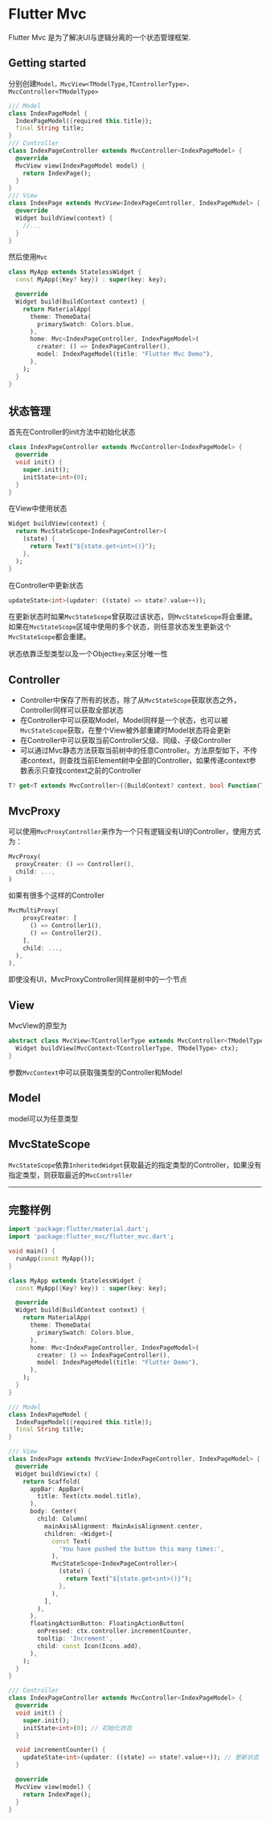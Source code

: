 # Flutter Mvc

Flutter Mvc 是为了解决UI与逻辑分离的一个状态管理框架.

## Getting started

分别创建```Model，MvcView<TModelType,TControllerType>，MvcController<TModelType>```

```dart
/// Model
class IndexPageModel {
  IndexPageModel({required this.title});
  final String title;
}
/// Controller
class IndexPageController extends MvcController<IndexPageModel> {
  @override
  MvcView view(IndexPageModel model) {
    return IndexPage();
  }
}
/// View
class IndexPage extends MvcView<IndexPageController, IndexPageModel> {
  @override
  Widget buildView(context) {
    //...
  }
}
```

然后使用```Mvc```

```dart
class MyApp extends StatelessWidget {
  const MyApp({Key? key}) : super(key: key);

  @override
  Widget build(BuildContext context) {
    return MaterialApp(
      theme: ThemeData(
        primarySwatch: Colors.blue,
      ),
      home: Mvc<IndexPageController, IndexPageModel>(
        creater: () => IndexPageController(),
        model: IndexPageModel(title: "Flutter Mvc Demo"),
      ),
    );
  }
}
```

## 状态管理

首先在Controller的init方法中初始化状态

```dart
class IndexPageController extends MvcController<IndexPageModel> {
  @override
  void init() {
    super.init();
    initState<int>(0);
  }
}
```

在View中使用状态

```dart
Widget buildView(context) {
  return MvcStateScope<IndexPageController>(
    (state) {
      return Text("${state.get<int>()}");
    },
  );
}
```

在Controller中更新状态

```dart
updateState<int>(updater: ((state) => state?.value++));
```

在更新状态时如果```MvcStateScope```曾获取过该状态，则```MvcStateScope```将会重建。如果在```MvcStateScope```区域中使用的多个状态，则任意状态发生更新这个```MvcStateScope```都会重建。

状态依靠泛型类型以及一个Object```key```来区分唯一性

## Controller

* Controller中保存了所有的状态，除了从```MvcStateScope```获取状态之外，Controller同样可以获取全部状态
* 在Controller中可以获取Model，Model同样是一个状态，也可以被```MvcStateScope```获取，在整个View被外部重建时Model状态将会更新
* 在Controller中可以获取当前Controller父级、同级、子级Controller
* 可以通过Mvc静态方法获取当前树中的任意Controller。方法原型如下，不传递context，则查找当前Element树中全部的Controller，如果传递context参数表示只查找context之前的Controller

```dart
T? get<T extends MvcController>({BuildContext? context, bool Function(T controller)? where})
```

## MvcProxy

 可以使用```MvcProxyController```来作为一个只有逻辑没有UI的Controller，使用方式为：

```dart
MvcProxy(
  proxyCreater: () => Controller(),
  child: ...,
)
```

如果有很多个这样的Controller

```dart
MvcMultiProxy(
    proxyCreater: [
      () => Controller1(),
      () => Controller2(),
    ],
    child: ...,
  ),
),
```

即使没有UI，MvcProxyController同样是树中的一个节点

## View

MvcView的原型为

```dart
abstract class MvcView<TControllerType extends MvcController<TModelType>, TModelType> {
  Widget buildView(MvcContext<TControllerType, TModelType> ctx);
}
```

参数```MvcContext```中可以获取强类型的Controller和Model

## Model

model可以为任意类型

## MvcStateScope

```MvcStateScope```依靠```InheritedWidget```获取最近的指定类型的Controller，如果没有指定类型，则获取最近的```MvcController```

---

## 完整样例

```dart
import 'package:flutter/material.dart';
import 'package:flutter_mvc/flutter_mvc.dart';

void main() {
  runApp(const MyApp());
}

class MyApp extends StatelessWidget {
  const MyApp({Key? key}) : super(key: key);

  @override
  Widget build(BuildContext context) {
    return MaterialApp(
      theme: ThemeData(
        primarySwatch: Colors.blue,
      ),
      home: Mvc<IndexPageController, IndexPageModel>(
        creater: () => IndexPageController(),
        model: IndexPageModel(title: "Flutter Demo"),
      ),
    );
  }
}

/// Model
class IndexPageModel {
  IndexPageModel({required this.title});
  final String title;
}

/// View
class IndexPage extends MvcView<IndexPageController, IndexPageModel> {
  @override
  Widget buildView(ctx) {
    return Scaffold(
      appBar: AppBar(
        title: Text(ctx.model.title),
      ),
      body: Center(
        child: Column(
          mainAxisAlignment: MainAxisAlignment.center,
          children: <Widget>[
            const Text(
              'You have pushed the button this many times:',
            ),
            MvcStateScope<IndexPageController>(
              (state) {
                return Text("${state.get<int>()}");
              },
            ),
          ],
        ),
      ),
      floatingActionButton: FloatingActionButton(
        onPressed: ctx.controller.incrementCounter,
        tooltip: 'Increment',
        child: const Icon(Icons.add),
      ),
    );
  }
}

/// Controller
class IndexPageController extends MvcController<IndexPageModel> {
  @override
  void init() {
    super.init();
    initState<int>(0); // 初始化状态
  }

  void incrementCounter() {
    updateState<int>(updater: ((state) => state?.value++)); // 更新状态
  }

  @override
  MvcView view(model) {
    return IndexPage();
  }
}
```
